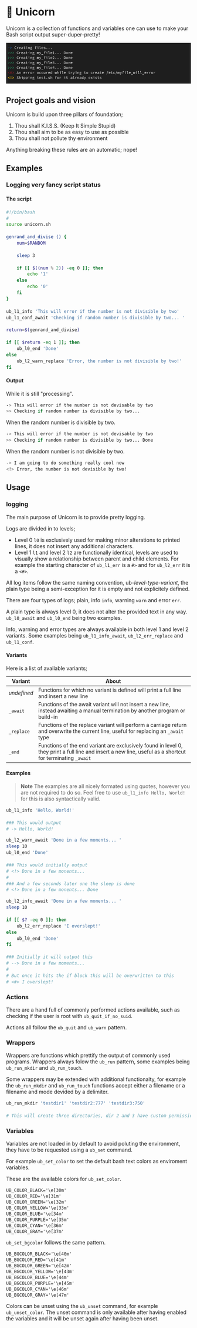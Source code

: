 # 🦄 Unicorn
Unicorn is a collection of functions and variables one can use to make your Bash script output super-duper-pretty!

![preview](/docs/img/preview.png)

## Project goals and vision
Unicorn is build upon three pillars of foundation;

1. Thou shall K.I.S.S. (Keep It Simple Stupid)
1. Thou shall aim to be as easy to use as possible
1. Thou shall not pollute thy environment

Anything breaking these rules are an automatic; nope!

## Examples
### Logging very fancy script status
#### The script
```bash
#!/bin/bash
#
source unicorn.sh

genrand_and_divise () {
	num=$RANDOM

	sleep 3

	if [[ $((num % 2)) -eq 0 ]]; then
		echo '1'
	else
		echo '0'
	fi
}

ub_l1_info 'This will error if the number is not divisible by two'
ub_l1_conf_await 'Checking if random number is divisible by two... '

return=$(genrand_and_divise)

if [[ $return -eq 1 ]]; then
	ub_l0_end 'Done'
else
	ub_l2_warn_replace 'Error, the number is not divisible by two!'
fi
```

#### Output
While it is still "processing".
```bash
-> This will error if the number is not devisable by two
>> Checking if random number is divisible by two...
```

When the random number is divisible by two.
```bash
-> This will error if the number is not devisable by two
>> Checking if random number is divisible by two... Done
```

When the random number is not divisible by two.
```bash
-> I am going to do something really cool now
<!> Error, the number is not devisible by two!
```

## Usage
### logging
The main purpose of Unicorn is to provide pretty logging.

Logs are divided in to levels;
- Level 0 `l0` is exclusively used for making minor alterations to printed lines, it does not insert any additional characters.
- Level 1 `l1` and level 2 `l2` are functionally identical, levels are used to visually show a relationship between parent and child elements. For example the starting character of `ub_l1_err` is a `#>` and for `ub_l2_err` it is a `<#>`.

All log items follow the same naming convention, ub-_level_-_type_-_variant_, the plain type being a semi-exception for it is empty and not explicitely defined.

There are four types of logs; plain, info `info`, warning `warn` and error `err`.

A plain type is always level 0, it does not alter the provided text in any way. `ub_l0_await` and `ub_l0_end` being two examples.

Info, warning and error types are always available in both level 1 and level 2 variants. Some examples being `ub_l1_info_await`, `ub_l2_err_replace` and `ub_l1_conf`.

#### Variants
Here is a list of available variants;

| Variant | About |
| --- | --- |
| _undefined_ | Functions for which no variant is defined will print a full line and insert a new line |
| `_await` | Functions of the await variant will not insert a new line, instead awaiting a manual termination by another program or build-in |
| `_replace` | Functions of the replace variant will perform a carriage return and overwrite the current line, useful for replacing an `_await` type |
| `_end` | Functions of the end variant are exclusively found in level 0, they print a full line and insert a new line, useful as a shortcut for terminating `_await` |

#### Examples
> **Note** The examples are all nicely formated using quotes, however you are not required to do so. Feel free to use `ub_l1_info Hello, World!` for this is also syntactically valid.
```bash
ub_l1_info 'Hello, World!'

### This would output
# -> Hello, World!
```

```bash
ub_l2_warn_await 'Done in a few moments... '
sleep 10
ub_l0_end 'Done'

### This would initially output
# <!> Done in a few monents...
#
### And a few seconds later one the sleep is done
# <!> Done in a few monents... Done
```

```bash
ub_l2_info_await 'Done in a few moments... '
sleep 10

if [[ $? -eq 0 ]]; then
    ub_l2_err_replace 'I overslept!'
else
    ub_l0_end 'Done'
fi

### Initially it will output this
# --> Done in a few moments...
#
# But once it hits the if block this will be overwritten to this
# <#> I overslept!
```

### Actions
There are a hand full of commonly performed actions available, such as checking if the user is root with `ub_quit_if_no_suid`.

Actions all follow the `ub_quit` and `ub_warn` pattern.

### Wrappers
Wrappers are functions which prettify the output of commonly used programs. Wrappers always folow the `ub_run` pattern, some examples being `ub_run_mkdir` and `ub_run_touch`.

Some wrappers may be extended with additional functionalty, for example the `ub_run_mkdir` and `ub_run_touch` functions accept either a filename or a filename and mode devided by a delimiter.
```bash
ub_run_mkdir 'testdir1' 'testdir2:777' 'testdir3:750'

# This will create three directories, dir 2 and 3 have custom permissions defined after the `:` delimiter, dir 1 uses the default permissions
```

### Variables
Variables are not loaded in by default to avoid poluting the environment, they have to be requested using a `ub_set` command.

For example `ub_set_color` to set the default bash text colors as enviroment variables.

These are the available colors for `ub_set_color`.

```
UB_COLOR_BLACK='\e[30m'
UB_COLOR_RED='\e[31m'
UB_COLOR_GREEN='\e[32m'
UB_COLOR_YELLOW='\e[33m'
UB_COLOR_BLUE='\e[34m'
UB_COLOR_PURPLE='\e[35m'
UB_COLOR_CYAN='\e[36m'
UB_COLOR_GRAY='\e[37m'
```

`ub_set_bgcolor` follows the same pattern.

```
UB_BGCOLOR_BLACK='\e[40m'
UB_BGCOLOR_RED='\e[41m'
UB_BGCOLOR_GREEN='\e[42m'
UB_BGCOLOR_YELLOW='\e[43m'
UB_BGCOLOR_BLUE='\e[44m'
UB_BGCOLOR_PURPLE='\e[45m'
UB_BGCOLOR_CYAN='\e[46m'
UB_BGCOLOR_GRAY='\e[47m'
```

Colors can be unset using the `ub_unset` command, for example `ub_unset_color`. The unset command is only available after having enabled the variables and it will be unset again after having been unset.
